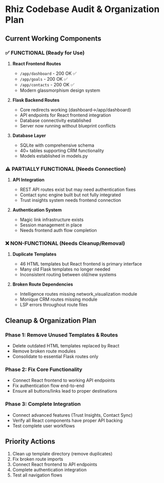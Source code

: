 # Rhiz Codebase Audit & Organization Plan

## Current Working Components

### ✅ FUNCTIONAL (Ready for Use)
1. **React Frontend Routes** 
   - `/app/dashboard` - 200 OK ✅
   - `/app/goals` - 200 OK ✅  
   - `/app/contacts` - 200 OK ✅
   - Modern glassmorphism design system

2. **Flask Backend Routes**
   - Core redirects working (dashboard→/app/dashboard)
   - API endpoints for React frontend integration
   - Database connectivity established
   - Server now running without blueprint conflicts

3. **Database Layer**
   - SQLite with comprehensive schema
   - 40+ tables supporting CRM functionality
   - Models established in models.py

### ⚠️ PARTIALLY FUNCTIONAL (Needs Connection)
1. **API Integration**
   - REST API routes exist but may need authentication fixes
   - Contact sync engine built but not fully integrated
   - Trust insights system needs frontend connection

2. **Authentication System**
   - Magic link infrastructure exists
   - Session management in place
   - Needs frontend auth flow completion

### ❌ NON-FUNCTIONAL (Needs Cleanup/Removal)
1. **Duplicate Templates**
   - 46 HTML templates but React frontend is primary interface
   - Many old Flask templates no longer needed
   - Inconsistent routing between old/new systems

2. **Broken Route Dependencies**
   - Intelligence routes missing network_visualization module
   - Monique CRM routes missing module
   - LSP errors throughout route files

## Cleanup & Organization Plan

### Phase 1: Remove Unused Templates & Routes
- Delete outdated HTML templates replaced by React
- Remove broken route modules
- Consolidate to essential Flask routes only

### Phase 2: Fix Core Functionality
- Connect React frontend to working API endpoints
- Fix authentication flow end-to-end
- Ensure all buttons/links lead to proper destinations

### Phase 3: Complete Integration
- Connect advanced features (Trust Insights, Contact Sync)
- Verify all React components have proper API backing
- Test complete user workflows

## Priority Actions
1. Clean up template directory (remove duplicates)
2. Fix broken route imports
3. Connect React frontend to API endpoints
4. Complete authentication integration
5. Test all navigation flows